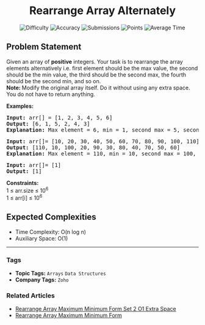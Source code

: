 <h1 align="center">Rearrange Array Alternately</h1>

<p align="center">
  <img alt="Difficulty" title="Difficulty" src="https://custom-icon-badges.demolab.com/badge/Difficulty: Medium-1F222E?style=for-the-badge&logoColor=white&logo=fire"/>
  <img alt="Accuracy" title="Accuracy" src="https://custom-icon-badges.demolab.com/badge/Accuracy: 35.15%25-1F222E?style=for-the-badge&logoColor=white&logo=target"/>
  <img alt="Submissions" title="Submissions" src="https://custom-icon-badges.demolab.com/badge/Submissions: 259K+-1F222E?style=for-the-badge&logoColor=white&logo=repo"/>
  <img alt="Points" title="Points" src="https://custom-icon-badges.demolab.com/badge/Points: 4-1F222E?style=for-the-badge&logoColor=white&logo=award"/>
  <img alt="Average Time" title="Average Time" src="https://custom-icon-badges.demolab.com/badge/Average%20Time: N/A-1F222E?style=for-the-badge&logoColor=white&logo=clock"/>
</p>

## Problem Statement

Given an array of <b>positive</b> integers. Your task is to rearrange the array elements alternatively i.e. first element should be the max value, the second should be the min value, the third should be the second max, the fourth should be the second min, and so on.<br><b>Note: </b>Modify the original array itself. Do it without using any extra space. You do not have to return anything.

<b>Examples:</b>

<pre><b>Input: </b>arr[] = [1, 2, 3, 4, 5, 6]
<b>Output: </b>[6, 1, 5, 2, 4, 3]<b>
Explanation: </b>Max element = 6, min = 1, second max = 5, second min = 2, and so on... The modified array is: [6, 1, 5, 2, 4, 3]</pre>

<pre><b>Input: </b>arr[]= [10, 20, 30, 40, 50, 60, 70, 80, 90, 100, 110]
<b>Output: </b>[110, 10, 100, 20, 90, 30, 80, 40, 70, 50, 60]<b>
Explanation: </b>Max element = 110, min = 10, second max = 100, second min = 20, and so on... Modified array is : [110, 10, 100, 20, 90, 30, 80, 40, 70, 50, 60]
</pre>

<pre><b>Input: </b>arr[]= [1]
<b>Output: </b>[1]</pre>

<b>Constraints:</b><br>1 ≤ arr.size ≤ 10<sup>6</sup><br>1 ≤ arr[i] ≤ 10<sup>6</sup>

## Expected Complexities
- Time Complexity: O(n log n)
- Auxiliary Space: O(1)

<hr>

### Tags
- **Topic Tags:** `Arrays` `Data Structures`
- **Company Tags:** `Zoho`

### Related Articles
- [Rearrange Array Maximum Minimum Form Set 2 O1 Extra Space](https://www.geeksforgeeks.org/rearrange-array-maximum-minimum-form-set-2-o1-extra-space/)
- [Rearrange Array Maximum Minimum Form](https://www.geeksforgeeks.org/rearrange-array-maximum-minimum-form/)
